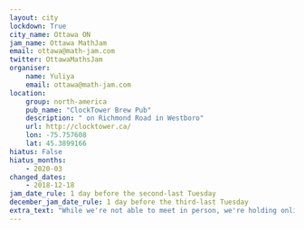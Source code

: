 ```yaml
---
layout: city                                           
lockdown: True
city_name: Ottawa ON                                                               
jam_name: Ottawa MathJam
email: ottawa@math-jam.com
twitter: OttawaMathsJam
organiser:
    name: Yuliya
    email: ottawa@math-jam.com
location:
    group: north-america
    pub_name: "ClockTower Brew Pub"
    description: " on Richmond Road in Westboro"
    url: http://clocktower.ca/
    lon: -75.757608
    lat: 45.3899166
hiatus: False
hiatus_months:
    - 2020-03
changed_dates:
    - 2018-12-18
jam_date_rule: 1 day before the second-last Tuesday
december_jam_date_rule: 1 day before the third-last Tuesday
extra_text: "While we're not able to meet in person, we're holding online MathJams - contact the organisers for more details."
---
```

